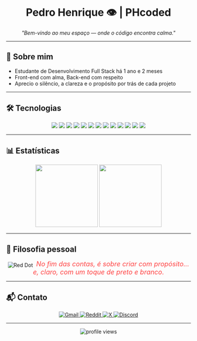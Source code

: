 <h1 align="center">Pedro Henrique 👁️ | PHcoded</h1>

<p align="center"><i>"Bem-vindo ao meu espaço — onde o código encontra calma."</i></p>

---

## 🧭 Sobre mim

- Estudante de Desenvolvimento Full Stack há 1 ano e 2 meses  
- Front-end com alma, Back-end com respeito  
- Aprecio o silêncio, a clareza e o propósito por trás de cada projeto

---

## 🛠️ Tecnologias

<div align="center">
  <img src="https://img.shields.io/badge/HTML5-000000?style=for-the-badge&logo=html5&logoColor=white"/>
  <img src="https://img.shields.io/badge/CSS3-000000?style=for-the-badge&logo=css3&logoColor=white"/>
  <img src="https://img.shields.io/badge/JavaScript-000000?style=for-the-badge&logo=javascript&logoColor=F7DF1E"/>
  <img src="https://img.shields.io/badge/Node.js-000000?style=for-the-badge&logo=node.js&logoColor=white"/>
  <img src="https://img.shields.io/badge/Express.js-000000?style=for-the-badge&logo=express&logoColor=white"/>
  <img src="https://img.shields.io/badge/MongoDB-000000?style=for-the-badge&logo=mongodb&logoColor=47A248"/>
  <img src="https://img.shields.io/badge/Git-000000?style=for-the-badge&logo=git&logoColor=F05032"/>
  <img src="https://img.shields.io/badge/GitHub-000000?style=for-the-badge&logo=github&logoColor=white"/>
  <img src="https://img.shields.io/badge/Netlify-000000?style=for-the-badge&logo=netlify&logoColor=00C7B7"/>
  <img src="https://img.shields.io/badge/Vercel-000000?style=for-the-badge&logo=vercel&logoColor=white"/>
  <img src="https://img.shields.io/badge/Render-000000?style=for-the-badge&logo=render&logoColor=0099FF"/>
  <img src="https://img.shields.io/badge/Markdown-000000?style=for-the-badge&logo=markdown&logoColor=white"/>
  <img src="https://img.shields.io/badge/JWT-000000?style=for-the-badge&logo=jsonwebtokens&logoColor=white"/>
</div>

---

## 📊 Estatísticas

<div align="center">
  <img height="170" src="https://github-readme-stats.vercel.app/api?username=PHcoded&show_icons=true&theme=dark&hide_border=true&count_private=true&bg_color=000000&title_color=FF4444&icon_color=FF4444" />
  <img height="170" src="https://github-readme-stats.vercel.app/api/top-langs/?username=PHcoded&layout=compact&theme=dark&hide_border=true&bg_color=000000&title_color=FF4444&text_color=CCCCCC" />
</div>

---

## 🌿 Filosofia pessoal

<p align="center">
  <img src="https://singlecolorimage.com/get/FF4444/20x20" alt="Red Dot" style="vertical-align: middle;" />
  <span style="font-size: 18px; font-style: italic; color: #FF4444;">
    &nbsp;No fim das contas, é sobre criar com propósito... e, claro, com um toque de preto e branco.
  </span>
</p>

---

## 📬 Contato

<p align="center">
  <a href="mailto:contact.phdev@gmail.com">
    <img src="https://img.shields.io/badge/Gmail-000000?style=for-the-badge&logo=gmail&logoColor=FF4444" alt="Gmail" />
  </a>
  <a href="https://reddit.com/u/Pithenry" target="_blank">
    <img src="https://img.shields.io/badge/Reddit-000000?style=for-the-badge&logo=reddit&logoColor=FF4444" alt="Reddit" />
  </a>
  <a href="https://x.com/PHthe2000" target="_blank">
    <img src="https://img.shields.io/badge/X-000000?style=for-the-badge&logo=twitter&logoColor=FF4444" alt="X" />
  </a>
  <a href="https://discord.gg/MXRr7HKS" target="_blank">
    <img src="https://img.shields.io/badge/Discord-000000?style=for-the-badge&logo=discord&logoColor=FF4444" alt="Discord" />
  </a>
</p>

---

<p align="center">
  <img src="https://komarev.com/ghpvc/?username=PHcoded&color=FF4444&style=flat-square" alt="profile views" />
</p>
